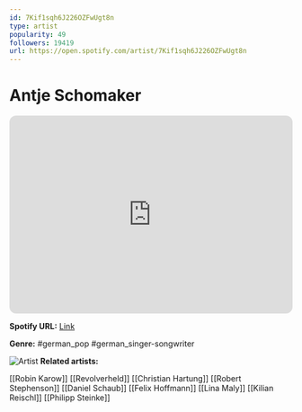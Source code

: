 ```yaml
---
id: 7Kif1sqh6J226OZFwUgt8n
type: artist
popularity: 49
followers: 19419
url: https://open.spotify.com/artist/7Kif1sqh6J226OZFwUgt8n
---
```

# Antje Schomaker

<iframe style="border-radius:12px" src="https://open.spotify.com/embed/artist/7Kif1sqh6J226OZFwUgt8n" width="100%" height="352" frameBorder="0" allowfullscreen="" allow="autoplay; clipboard-write; encrypted-media; fullscreen; picture-in-picture" loading="lazy"></iframe>

**Spotify URL:** [Link](https://open.spotify.com/artist/7Kif1sqh6J226OZFwUgt8n)

**Genre:**  #german_pop #german_singer-songwriter

![Artist](https://i.scdn.co/image/ab6761610000e5eb56db627da9ff30ff6afb4279)
**Related artists:**

[[Robin Karow]]
[[Revolverheld]]
[[Christian Hartung]]
[[Robert Stephenson]]
[[Daniel Schaub]]
[[Felix Hoffmann]]
[[Lina Maly]]
[[Kilian Reischl]]
[[Philipp Steinke]]
